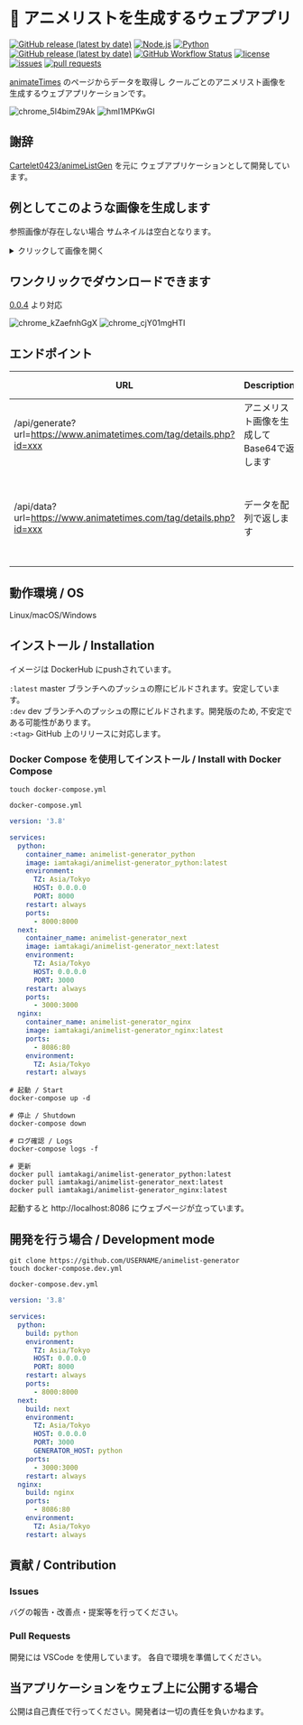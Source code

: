 # 📰 アニメリストを生成するウェブアプリ

[![GitHub release (latest by date)](https://img.shields.io/github/v/release/iamtakagi/animelist-generator)](https://github.com/iamtakagi/animelist-generator/releases)
[![Node.js](https://img.shields.io/badge/Node.js-14-blue)](https://nodejs.org)
[![Python](https://img.shields.io/badge/Python-3.9.2-blue)](https://kotlinlang.org)
[![GitHub release (latest by date)](https://img.shields.io/github/v/release/iamtakagi/animelist-generator)](https://github.com/iamtakagi/animelist-generator/releases)
[![GitHub Workflow Status](https://img.shields.io/github/workflow/status/iamtakagi/animelist-generator/CI)](https://github.com/iamtakagi/animelist-generator/actions/workflows/ci.yml)
[![license](https://img.shields.io/github/license/iamtakagi/animelist-generator)](https://github.com/iamtakagi/animelist-generator/blob/master/LICENSE)
[![issues](https://img.shields.io/github/issues/iamtakagi/animelist-generator)](https://github.com/iamtakagi/animelist-generator/issues)
[![pull requests](https://img.shields.io/github/issues-pr/iamtakagi/animelist-generator)](https://github.com/iamtakagi/animelist-generator/pulls)

[animateTimes](https://www.animatetimes.com/) のページからデータを取得し クールごとのアニメリスト画像を生成するウェブアプリケーションです。

![chrome_5I4bimZ9Ak](https://user-images.githubusercontent.com/46530214/110240691-83e87580-7f90-11eb-8c99-3307aa0180a2.png)
![hmI1MPKwGI](https://user-images.githubusercontent.com/46530214/110240693-8519a280-7f90-11eb-9a86-7d50461700a2.png)

## 謝辞
[Cartelet0423/animeListGen](https://github.com/Cartelet0423/animeListGen) を元に ウェブアプリケーションとして開発しています。

## 例としてこのような画像を生成します
参照画像が存在しない場合 サムネイルは空白となります。
<details>
<summary>クリックして画像を開く</summary>
  <img src="https://user-images.githubusercontent.com/46530214/109520497-a5101880-7aef-11eb-9c08-cb0f6dd8067a.png"/>
</details>

## ワンクリックでダウンロードできます
[0.0.4](https://github.com/iamtakagi/animelist-generator/releases/tag/0.0.4) より対応

![chrome_kZaefnhGgX](https://user-images.githubusercontent.com/46530214/113428672-2968fa80-9412-11eb-917e-1f63b32a21d5.png)
![chrome_cjY01mgHTI](https://user-images.githubusercontent.com/46530214/113428675-2a9a2780-9412-11eb-9ba6-44fbd7c9365c.png)

## エンドポイント
URL  | Description | Response Example 
---- | ---- | ----
/api/generate?url=https://www.animatetimes.com/tag/details.php?id=xxx | アニメリスト画像を生成してBase64で返します | {"title", xxx, "base64Str": xxx}
/api/data?url=https://www.animatetimes.com/tag/details.php?id=xxx | データを配列で返します | [{"img": xxx, "原作": xxx, "キャスト": xxx, "制作元請": xxx, "放送スケジュール": xxx}]

## 動作環境 / OS
Linux/macOS/Windows

## インストール / Installation
イメージは DockerHub にpushされています。

`:latest` master ブランチへのプッシュの際にビルドされます。安定しています。\
`:dev` dev ブランチへのプッシュの際にビルドされます。開発版のため, 不安定である可能性があります。\
`:<tag>` GitHub 上のリリースに対応します。

### Docker Compose を使用してインストール / Install with Docker Compose

```console
touch docker-compose.yml
```

`docker-compose.yml`
```yml
version: '3.8'

services:
  python:
    container_name: animelist-generator_python
    image: iamtakagi/animelist-generator_python:latest
    environment:
      TZ: Asia/Tokyo
      HOST: 0.0.0.0
      PORT: 8000
    restart: always
    ports:
      - 8000:8000
  next:
    container_name: animelist-generator_next
    image: iamtakagi/animelist-generator_next:latest
    environment:
      TZ: Asia/Tokyo
      HOST: 0.0.0.0
      PORT: 3000
    restart: always
    ports:
      - 3000:3000
  nginx:
    container_name: animelist-generator_nginx
    image: iamtakagi/animelist-generator_nginx:latest
    ports:
      - 8086:80
    environment:
      TZ: Asia/Tokyo
    restart: always
```

```console
# 起動 / Start
docker-compose up -d

# 停止 / Shutdown
docker-compose down

# ログ確認 / Logs
docker-compose logs -f

# 更新
docker pull iamtakagi/animelist-generator_python:latest
docker pull iamtakagi/animelist-generator_next:latest
docker pull iamtakagi/animelist-generator_nginx:latest
```

起動すると http://localhost:8086 にウェブページが立っています。

## 開発を行う場合 / Development mode
```console
git clone https://github.com/USERNAME/animelist-generator
touch docker-compose.dev.yml
```

`docker-compose.dev.yml`
```yml
version: '3.8'

services:
  python:
    build: python
    environment:
      TZ: Asia/Tokyo
      HOST: 0.0.0.0
      PORT: 8000
    restart: always
    ports:
      - 8000:8000
  next:
    build: next
    environment:
      TZ: Asia/Tokyo
      HOST: 0.0.0.0
      PORT: 3000
      GENERATOR_HOST: python
    ports:
      - 3000:3000
    restart: always
  nginx:
    build: nginx
    ports:
      - 8086:80
    environment:
      TZ: Asia/Tokyo
    restart: always
```

## 貢献 / Contribution

### Issues
バグの報告・改善点・提案等を行ってください。

### Pull Requests
開発には VSCode を使用しています。
各自で環境を準備してください。

## 当アプリケーションをウェブ上に公開する場合
公開は自己責任で行ってください。開発者は一切の責任を負いかねます。

